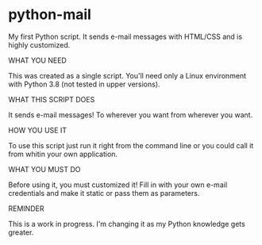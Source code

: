 # python-mail
My first Python script. It sends e-mail messages with HTML/CSS and is highly customized.

WHAT YOU NEED

This was created as a single script. You'll need only a Linux environment with Python 3.8 (not tested in upper versions).

WHAT THIS SCRIPT DOES

It sends e-mail messages! To wherever you want from wherever you want.

HOW YOU USE IT

To use this script just run it right from the command line or you could call it from whitin your own application.

WHAT YOU MUST DO

Before using it, you must customized it! Fill in with your own e-mail credentials and make it static or pass them as parameters.

REMINDER

This is a work in progress. I'm changing it as my Python knowledge gets greater.

